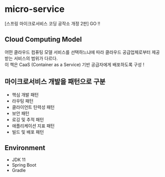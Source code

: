 # micro-service
[스프링 마이크로서비스 코딩 공작소 개정 2판] GO !!

## Cloud Computing Model
어떤 클라우드 컴퓨팅 모델 서비스를 선택하느냐에 따라 클라우드 공급업체로부터 제공받는 서비스의 범위가 다르다.  
이 책은 CaaS (Container as a Service) 기반 공급자에게 배포하도록 구성 !

## 마이크로서비스 개발을 패턴으로 구분
- 핵심 개발 패턴
- 라우팅 패턴
- 클라이언트 탄력성 패턴
- 보안 패턴
- 로깅 및 추적 패턴
- 애플리케이션 지표 패턴
- 빌드 및 배포 패턴

## Environment
- JDK 11
- Spring Boot
- Gradle
